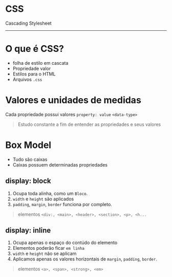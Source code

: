 # CSS

Cascading Stylesheet

---

# O que é CSS?

- folha de estilo em cascata
- Propriedade valor
- Estilos para o HTML
- Arquivos `.css`

# Valores e unidades de medidas

Cada propriedade possui valores
`property: value`
`<data-type>`

> Estudo constante a fim de entender as propriedades e seus valores

# Box Model

- Tudo são caixas
- Caixas possuem determinadas propriedades

## display: block

1. Ocupa toda alinha, como um `Bloco`.
2. `width` e `height` são aplicados
3. `padding`, `margin`, `border` funciona por completo.

> elementos
> `<div:, <main>, <header>, <section>, <p>, <h...`

## display: inline

1. Ocupa apenas o espaço do contúdo do elemento
2. Elementos poderão ficar `em linha`
3. `width` e `height` não se aplicam
4. Aplicamos apenas os valores horizontais de `margin`, `padding`, `border`.

> elementos
> `<a>, <span>, <strong>, <em>`

